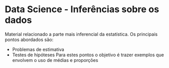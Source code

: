 # Data Science - Inferências sobre os dados
Material relacionado a parte mais inferencial da estatística. Os principais pontos abordados são:
* Problemas de estimativa
* Testes de hipóteses
Para estes pontos o objetivo é trazer exemplos que envolvem o uso de médias e proporções
